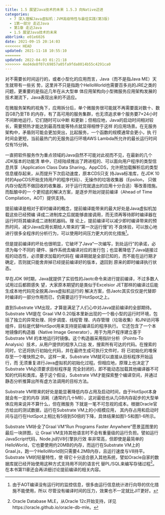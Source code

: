 ```yaml
---
title: 1.5 展望Java技术的未来 1.5.3 向Native迈进
categories: 
  - 7 深入理解Java虛拟机：JVM高级特性与最佳实践(第3版)
  - 1第一部分 走近Java
  - 第1章 走近Java
  - 1.5 展望Java技术的未来
abbrlink: e01e6026
date: 2021-09-15 20:14:03
<<<<<<< HEAD
updated: 2021-11-18 10:55:10
=======
updated: 2022-04-03 01:21:18
>>>>>>> 4ed4de8f07c69857a05fa9fda8014b55c4291ca0
---
```

对不需要长时间运行的，或者小型化的应用而言，Java（而不是指Java ME）天生就带有一些劣 势，这里并不只是指跑个HelloWorld也需要百多兆的JRE之类的问题，更重要的是指近几年在从大型单 体应用架构向小型微服务应用架构发展的技术潮流下，Java表现出来的不适应。

在微服务架构的视角下，应用拆分后，单个微服务很可能就不再需要面对数十、数百GB乃至TB 的内存，有了高可用的服务集群，也无须追求单个服务要7×24小时不间断地运行，它们随时可以中断 和更新；但相应地，Java的启动时间相对较长，需要预热才能达到最高性能等特点就显得相悖于这样 的应用场景。在无服务架构中，矛盾则可能会更加突出，比起服务，一个函数的规模通常会更小，执 行时间会更短，当前最热门的无服务运行环境AWS Lambda所允许的最长运行时间仅有15分钟。

一直把软件服务作为重点领域的Java自然不可能对此视而不见，在最新的几个JDK版本的功能清 单中，已经陆续推出了跨进程的、可以面向用户程序的类型信息共享（Application Class Data Sharing，AppCDS，允许把加载解析后的类型信息缓存起来，从而提升下次启动速度，原本CDS只支 持Java标准库，在JDK 10时的AppCDS开始支持用户的程序代码）、无操作的垃圾收集器（Epsilon， 只做内存分配而不做回收的收集器，对于运行完就退出的应用十分合适）等改善措施。而酝酿中的一 个更彻底的解决方案，是逐步开始对提前编译（Ahead of Time Compilation，AOT）提供支持。

提前编译是相对于即时编译的概念，提前编译能带来的最大好处是Java虚拟机加载这些已经预编 译成二进制库之后就能够直接调用，而无须再等待即时编译器在运行时将其编译成二进制机器码。理 论上，提前编译可以减少即时编译带来的预热时间，减少Java应用长期给人带来的“第一次运行慢”的 不良体验，可以放心地进行很多全程序的分析行为，可以使用时间压力更大的优化措施[^1]。

但是提前编译的坏处也很明显，它破坏了Java“一次编写，到处运行”的承诺，必须为每个不同的 硬件、操作系统去编译对应的发行包；也显著降低了Java链接过程的动态性，必须要求加载的代码在 编译期就是全部已知的，而不能在运行期才确定，否则就只能舍弃掉已经提前编译好的版本，退回到 原来的即时编译执行状态。

早在JDK 9时期，Java就提供了实验性的Jaotc命令来进行提前编译，不过多数人试用过后都颇感失 望，大家原本期望的是类似于Excelsior JET那样的编译过后能生成本地代码完全脱离Java虚拟机运行的 解决方案，但Jaotc其实仅仅是代替即时编译的一部分作用而已，仍需要运行于HotSpot之上。

直到Substrate VM出现，才算是满足了人们心中对Java提前编译的全部期待。Substrate VM是在 Graal VM 0.20版本里新出现的一个极小型的运行时环境，包括了独立的异常处理、同步调度、线程管 理、内存管理（垃圾收集）和JNI访问等组件，目标是代替HotSpot用来支持提前编译后的程序执行。 它还包含了一个本地镜像的构造器（Native Image Generator），用于为用户程序建立基于Substrate VM 的本地运行时镜像。这个构造器采用指针分析（Points-To Analysis）技术，从用户提供的程序入口出 发，搜索所有可达的代码。在搜索的同时，它还将执行初始化代码，并在最终生成可执行文件时，将 已初始化的堆保存至一个堆快照之中。这样一来，Substrate VM就可以直接从目标程序开始运行，而 无须重复进行Java虚拟机的初始化过程。但相应地，原理上也决定了Substrate VM必须要求目标程序是 完全封闭的，即不能动态加载其他编译器不可知的代码和类库。基于这个假设，Substrate VM才能探索整个编译空间，并通过静态分析推算出所有虚方法调用的目标方法。

Substrate VM带来的好处是能显著降低内存占用及启动时间，由于HotSpot本身就会有一定的内存 消耗（通常约几十MB），这对最低也从几GB内存起步的大型单体应用来说并不算什么，但在微服务 下就是一笔不可忽视的成本。根据Oracle官方给出的测试数据，运行在Substrate VM上的小规模应用， 其内存占用和启动时间与运行在HotSpot上相比有5倍到50倍的下降，具体结果如图1-5和图1-6所示。

Substrate VM补全了Graal VM“Run Programs Faster Anywhere”愿景蓝图里的最后一块拼图，让 Graal VM支持其他语言时不会有重量级的运行负担。譬如运行JavaScript代码，Node.js的V8引擎执行效 率非常高，但即使是最简单的HelloWorld，它也要使用约20MB的内存，而运行在Substrate VM上的 Graal.js，跑一个HelloWorld则只需要4.2MB内存，且运行速度与V8持平。Substrate VM的轻量特性，使 得它十分适合嵌入其他系统，譬如Oracle自家的数据库就已经开始使用这种方式支持用不同的语言代 替PL/SQL来编写存储过程[^2]。在本书第11章还会再详细讨论提前编译的相关内容。


[^1]: 由于AOT编译没有运行时的监控信息，很多由运行信息统计进行向导的优化措施不能使用，所以 尽管没有编译时间的压力，效果也不一定就比JIT更好。 
[^2]: Oracle Database MLE，从Oracle 12c开始支持，详见https://oracle.github.io/oracle-db-mle。
